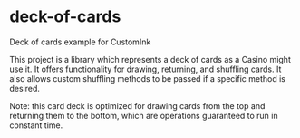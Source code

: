 # deck-of-cards
Deck of cards example for CustomInk

This project is a library which represents a deck of cards as a Casino might use it. It offers functionality for drawing, returning, and shuffling cards. It also allows custom shuffling methods to be passed if a specific method is desired.

Note: this card deck is optimized for drawing cards from the top and returning them to the bottom, which are operations guaranteed to run in constant time.
